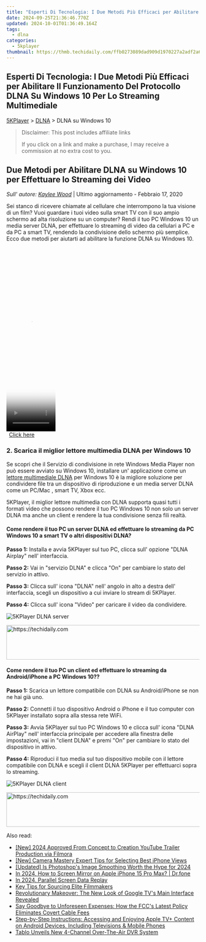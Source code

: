 ```yaml
---
title: "Esperti Di Tecnologia: I Due Metodi Più Efficaci per Abilitare Il Funzionamento Del Protocollo DLNA Su Windows 10 Per Lo Streaming Multimediale"
date: 2024-09-25T21:36:46.770Z
updated: 2024-10-01T01:36:49.164Z
tags:
  - dlna
categories:
  - 5kplayer
thumbnail: https://thmb.techidaily.com/ffb0273089dad909d1970227a2adf2a6505fbce5d7b047cb362f211ef1496185.jpg
---
```


## Esperti Di Tecnologia: I Due Metodi Più Efficaci per Abilitare Il Funzionamento Del Protocollo DLNA Su Windows 10 Per Lo Streaming Multimediale

[5KPlayer](https://tools.techidaily.com/5kplayer/products/) \> [DLNA](https://tools.techidaily.com/5kplayer/dlna/) \> DLNA su Windows 10

>  Disclaimer: This post includes affiliate links
>
>  If you click on a link and make a purchase, I may receive a commission at no extra cost to you.
>

## Due Metodi per Abilitare DLNA su Windows 10 per Effettuare lo Streaming dei Video

 _Sull' autore: [Kaylee Wood](https://twitter.com/CoolKateylee?lang=en)_ | Ultimo aggiornamento - Febbraio 17, 2020

Sei stanco di ricevere chiamate al cellulare che interrompono la tua visione di un film? Vuoi guardare i tuoi video sulla smart TV con il suo ampio schermo ad alta risoluzione su un computer? Rendi il tuo PC Windows 10 un media server DLNA, per effettuare lo streaming di video da cellulari a PC e da PC a smart TV, rendendo la condivisione dello schermo più semplice. Ecco due metodi per aiutarti ad abilitare la funzione DLNA su Windows 10.

<!-- affiliate ads begin -->
<span id="1993651">
					<video width="128" height="480" style="cursor:pointer"
           poster="//a.impactradius-go.com/display-clicktoplayimage/1993651.png"
           onclick="if(!this.playClicked){this.play();this.setAttribute('controls',true);this.playClicked=true;}">
	   <source src="//a.impactradius-go.com/display-ad/22993-1993651">
	   <img src="//a.impactradius-go.com/display-clicktoplayimage/1993651.png" style="border: none; height: 100%; width: 100%; object-fit: contain">
	</video>
	<div style="width:80px;text-align:center"><a href="javascript:window.open(decodeURIComponent('https%3A%2F%2Fhomestyler.sjv.io%2Fc%2F5597632%2F1993651%2F22993'), '_blank');void(0);">Click here</a></div>
</span>
<img height="0" width="0" src="https://imp.pxf.io/i/5597632/1993651/22993" style="position:absolute;visibility:hidden;" border="0" />
<!-- affiliate ads end -->

### 2\. Scarica il miglior lettore multimedia DLNA per Windows 10

Se scopri che il Servizio di condivisione in rete Windows Media Player non può essere avviato su Windows 10, installare un' applicazione come un [lettore multimediale DLNA](https://tools.techidaily.com/5kplayer/dlna/) per Windows 10 è la migliore soluzione per condividere file tra un dispositivo di riproduzione e un media server DLNA come un PC/Mac , smart TV, Xbox ecc.

5KPlayer, il miglior lettore multimedia con DLNA supporta quasi tutti i formati video che possono rendere il tuo PC Windows 10 non solo un server DLNA ma anche un client e rendere la tua condivisione senza fili realtà.

#### **Come rendere il tuo PC un server DLNA ed effettuare lo streaming da PC Windows 10 a smart TV o altri dispositivi DLNA?**

**Passo 1:** Installa e avvia 5KPlayer sul tuo PC, clicca sull' opzione "DLNA Airplay" nell' interfaccia.

**Passo 2:** Vai in "servizio DLNA" e clicca "On" per cambiare lo stato del servizio in attivo. 

**Passo 3:** Clicca sull' icona "DLNA" nell' angolo in alto a destra dell' interfaccia, scegli un dispositivo a cui inviare lo stream di 5KPlayer.

**Passo 4:** Clicca sull' icona "Video" per caricare il video da condividere.

![5KPlayer DLNA server](https://www.5kplayer.com/dlna-it/../dlna/img/turn-on-dlna-server.jpg) 

<!-- affiliate ads begin -->
<a href="https://appsumo.8odi.net/c/5597632/2151889/7443" target="_top" id="2151889">
  <img src="//a.impactradius-go.com/display-ad/7443-2151889" border="0" alt="https://techidaily.com" width="728" height="90"/>
</a>
<img height="0" width="0" src="https://appsumo.8odi.net/i/5597632/2151889/7443" style="position:absolute;visibility:hidden;" border="0" />
<!-- affiliate ads end -->

#### **Come rendere il tuo PC un client ed effettuare lo streaming da Android/iPhone a PC Windows 10??**

**Passo 1:** Scarica un lettore compatibile con DLNA su Android/iPhone se non ne hai già uno.

**Passo 2:** Connetti il tuo dispositivo Android o iPhone e il tuo computer con 5KPlayer installato sopra alla stessa rete WiFi.

**Passo 3:** Avvia 5KPlayer sul tuo PC Windows 10 e clicca sull' icona "DLNA AirPlay" nell' interfaccia principale per accedere alla finestra delle impostazioni, vai in "client DLNA" e premi "On" per cambiare lo stato del dispositivo in attivo.

**Passo 4:** Riproduci il tuo media sul tuo dispositivo mobile con il lettore compatibile con DLNA e scegli il client DLNA 5KPlayer per effettuarci sopra lo streaming.

![5KPlayer DLNA client](https://www.5kplayer.com/dlna-it/../dlna/img/turn-on-dlna-client.jpg)

<!-- affiliate ads begin -->
<a href="https://appsumo.8odi.net/c/5597632/2123732/7443" target="_top" id="2123732">
  <img src="//a.impactradius-go.com/display-ad/7443-2123732" border="0" alt="https://techidaily.com" width="600" height="90"/>
</a>
<img height="0" width="0" src="https://appsumo.8odi.net/i/5597632/2123732/7443" style="position:absolute;visibility:hidden;" border="0" />
<!-- affiliate ads end -->

<ins class="adsbygoogle"
     style="display:block"
     data-ad-format="autorelaxed"
     data-ad-client="ca-pub-7571918770474297"
     data-ad-slot="1223367746"></ins>

<ins class="adsbygoogle"
     style="display:block"
     data-ad-client="ca-pub-7571918770474297"
     data-ad-slot="8358498916"
     data-ad-format="auto"
     data-full-width-responsive="true"></ins>

<span class="atpl-alsoreadstyle">Also read:</span>
<div><ul>
<li><a href="https://eaxpv-info.techidaily.com/new-2024-approved-from-concept-to-creation-youtube-trailer-production-via-filmora/"><u>[New] 2024 Approved From Concept to Creation YouTube Trailer Production via Filmora</u></a></li>
<li><a href="https://extra-tips.techidaily.com/new-camera-mastery-expert-tips-for-selecting-best-iphone-views/"><u>[New] Camera Mastery Expert Tips for Selecting Best iPhone Views</u></a></li>
<li><a href="https://article-knowledge.techidaily.com/updated-is-photoshops-image-smoothing-worth-the-hype-for-2024/"><u>[Updated] Is Photoshop's Image Smoothing Worth the Hype for 2024</u></a></li>
<li><a href="https://screen-mirror.techidaily.com/in-2024-how-to-screen-mirror-on-apple-iphone-15-pro-max-drfone-by-drfone-ios/"><u>In 2024, How to Screen Mirror on Apple iPhone 15 Pro Max? | Dr.fone</u></a></li>
<li><a href="https://screen-video-capture.techidaily.com/in-2024-parallel-screen-data-replay/"><u>In 2024, Parallel Screen Data Replay</u></a></li>
<li><a href="https://extra-lessons.techidaily.com/key-tips-for-sourcing-elite-filmmakers/"><u>Key Tips for Sourcing Elite Filmmakers</u></a></li>
<li><a href="https://media-tips.techidaily.com/revolutionary-makeover-the-new-look-of-google-tvs-main-interface-revealed/"><u>Revolutionary Makeover: The New Look of Google TV's Main Interface Revealed</u></a></li>
<li><a href="https://media-tips.techidaily.com/say-goodbye-to-unforeseen-expenses-how-the-fccs-latest-policy-eliminates-covert-cable-fees/"><u>Say Goodbye to Unforeseen Expenses: How the FCC's Latest Policy Eliminates Covert Cable Fees</u></a></li>
<li><a href="https://media-tips.techidaily.com/step-by-step-instructions-accessing-and-enjoying-apple-tvplus-content-on-android-devices-including-televisions-and-mobile-phones/"><u>Step-by-Step Instructions: Accessing and Enjoying Apple TV+ Content on Android Devices, Including Televisions & Mobile Phones</u></a></li>
<li><a href="https://media-tips.techidaily.com/tablo-unveils-new-4-channel-over-the-air-dvr-system/"><u>Tablo Unveils New 4-Channel Over-The-Air DVR System</u></a></li>
</ul></div>

